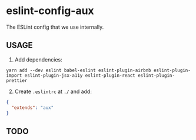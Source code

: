 # eslint-config-aux

The ESLint config that we use internally.

## USAGE

1. Add dependencies:

```
yarn add --dev eslint babel-eslint eslint-plugin-airbnb eslint-plugin-import eslint-plugin-jsx-a11y eslint-plugin-react eslint-plugin-prettier
```

2. Create `.eslintrc` at `./` and add:

```json
{
  "extends": "aux"
}
```

## TODO
